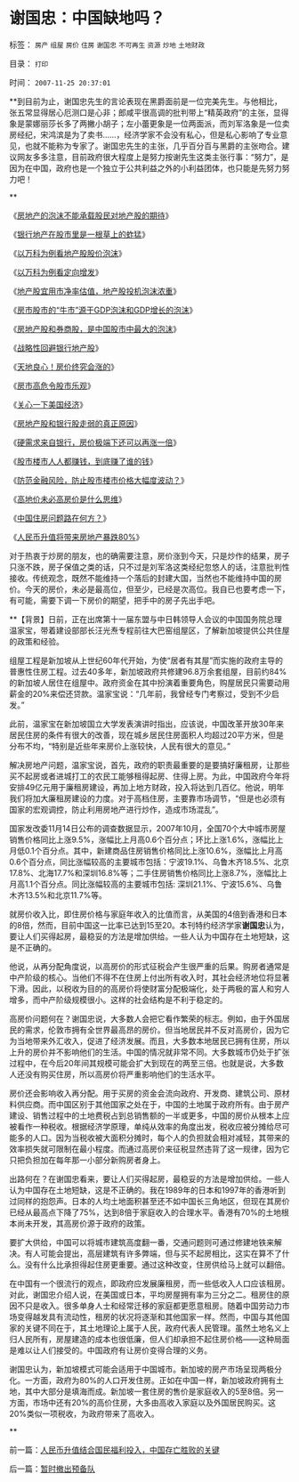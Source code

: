 # 谢国忠：中国缺地吗？

标签： `房产` `组屋` `房价` `住房` `谢国忠` `不可再生` `资源` `炒地` `土地财政` 

目录： `打印`

时间： `2007-11-25 20:37:01`

**到目前为止，谢国忠先生的言论表现在黑爵面前是一位完美先生。与他相比，张五常显得居心厄测口是心非；郎咸平很高调的批判带上“精英政府”的主张，显得象是蒙娜丽莎长多了两撇小胡子；左小蕾更象是一位两面派，而刘军洛象是一位卖房经纪，宋鸿滨是为了卖书……，经济学家不会没有私心，但是私心影响了专业意见，也就不能称为专家了。谢国忠先生的主张，几乎百分百与黑爵的主张吻合。建议网友多多注意，目前政府很大程度上是努力按谢先生这类主张行事：“努力”，是因为在中国，政府也是一个独立于公共利益之外的小利益团体，也只能是先努力努力吧！

**

《[房地产的泡沫不能承载股民对地产股的期待](../../../2007/8/29/房地产的泡沫不能承载股民对地产股的期待.md)》

《[银行地产在股市里是一根草上的蚱猛](../../../2007/9/19/银行地产在股市里是一根草上的蚱猛.md)》

《[以万科为例看地产股股价泡沫](../../../2007/9/26/从万科看地产股股价泡沫.md)》

《[以万科为例看定向增发](../../../2007/9/27/高价增发和资本金增加和市净率的关系.md)》

《[地产股宜用市净率估值，地产股投机泡沫浓重](../../../2007/9/22/地产股宜用市净率估值，地产股投机泡沫浓重.md)》

《[房市股市的“牛市”源于GDP泡沫和GDP增长的泡沫](../../../2007/10/2/房市股市的“牛市”源于GDP泡沫和GDP增长的泡沫.md)》

《[房地产股和券商股，是中国股市中最大的泡沫](../../../2007/8/31/房地产股和券商股，是中国股市中最大的泡沫.md)》

《[战略性回避银行地产股](../../../2008/4/8/战略性回避银行地产股.md)》

《[天地良心！房价终究会涨的](../../../2008/6/8/天地良心！房价终究会涨的.md)》

《[房市高危令股市乐观](../../../2008/5/7/楼市高危令股市乐观.md)》

《[关心一下美国经济](../../../2007/12/29/房地产是经济寄生性负担.md)》

《[房地产股和银行股走弱的真正原因](../../../2007/12/12/房地产的真正属性是消费品属性.md)》

《[硬需求来自银行，房价极端下还可以再涨一倍](../../../2008/5/27/硬需求来自银行信贷任务，房价极端下还可以再涨一倍.md)》

《[股市楼市人人都赚钱，到底赚了谁的钱](../../../2007/9/21/股市楼市人人都赚钱，到底赚了谁的钱.md)》

《[防范金融风险，防止股市楼市价格大幅度波动？](../../../2008/6/16/欺凌客观经济规律总是适得其反.md)》

《[高地价未必高房价是什么思维](../../../2007/9/13/东方愚：高地价未必高房价是什么思维.md)》

《[中国住房问题路在何方？](../../../2007/11/25/谢国忠：中国缺地吗？.md)》

《[人民币升值将带来房地产暴跌80%](../../../2007/10/31/人民币升值将带来房地产暴跌80-。.md)》

对于热衷于炒房的朋友，也的确需要注意，房价涨到今天，只是炒作的结果，房子只涨不跌，房子保值之类的话，只不过是刘军洛这类经纪忽悠人的话，注意批判性接收。传统观念，既然不能维持一个落后的封建大国，当然也不能维持中国的房价。今天的房价，未必是最高位，但至少，已经是次高位。我自已也要考虑一下，有可能，需要下调一下房价的期望，把手中的房子先出手吧。

**【背景】日前，正在出席第十一届东盟与中日韩领导人会议的中国国务院总理温家宝，带着建设部部长汪光焘专程前往大巴窑组屋区，了解新加坡提供公共住屋的政策和经验。

组屋工程是新加坡从上世纪60年代开始，为使“居者有其屋”而实施的政府主导的普惠性住房工程。过去40多年，新加坡政府共修建96.8万余套组屋，目前约84%的新加坡人居住在组屋中。政府资金在其中扮演着重要角色，购屋居民只需要动用薪金的20%来偿还贷款。温家宝说：“几年前，我曾经专门考察过，受到不少启发。”

此前，温家宝在新加坡国立大学发表演讲时指出，应该说，中国改革开放30年来居民住房的条件有很大的改善，现在城乡居民住房面积人均超过20平方米，但是分布不均，“特别是近些年来房价上涨较快，人民有很大的意见。”

解决房地产问题，温家宝说，首先，政府的职责最重要的是要搞好廉租房，让那些买不起房或者进城打工的农民工能够租得起房、住得上房。为此，中国政府今年将安排49亿元用于廉租房建设，再加上地方财政，投入将达到几百亿。他说，明年我们将加大廉租房建设的力度。对于高档住房，主要靠市场调节，“但是也必须有国家的宏观调控，防止利用房地产进行炒作，造成市场混乱”。

国家发改委11月14日公布的调查数据显示，2007年10月，全国70个大中城市房屋销售价格同比上涨9.5%，涨幅比上月高0.6个百分点；环比上涨1.6%，涨幅比上月低0.1个百分点。其中，新建商品住房销售价格同比上涨10.6%，涨幅比上月高0.6个百分点，同比涨幅较高的主要城市包括：宁波19.1%、乌鲁木齐18.5%、北京17.8%、北海17.7%和深圳16.8%等；二手住房销售价格同比上涨8.7%，涨幅比上月高1.1个百分点。同比涨幅较高的主要城市包括: 深圳21.1%、宁波15.6%、乌鲁木齐13.5%和北京11.7%等。

就房价收入比，即住房价格与家庭年收入的比值而言，从美国的4倍到香港和日本的8倍，然而，目前中国这一比率已达到15至20。本刊特约经济学家**谢国忠**认为，要让人们买得起房，最稳妥的方法是增加供给。一些人认为中国存在土地短缺，这是不正确的。

他说，从再分配角度说，以高房价的形式征税会产生很严重的后果。购房者通常是中产阶级的核心。当他们不得不在住房上付出所有收入时，其社会经济地位将显著下滑。因此，以税收为目的的高房价将使财富分配极端化，处于两极的富人和穷人增多，而中产阶级规模很小。这样的社会结构是不利于稳定的。

高房价问题何在？谢国忠说，大多数人会把它看作繁荣的标志。例如，由于外国居民的需求，伦敦市拥有全世界最高昂的房价。但当地居民并不反对高房价，因为它为当地带来外汇收入，促进了经济发展。而且，大多数本地居民已拥有住房，所以上升的房价并不影响他们的生活。中国的情况就非常不同。大多数城市仍处于扩张过程中，在今后20年间其规模可能会扩大到现在的两至三倍。也就是说，大多数人还没有购买住房，所以高房价将严重影响他们的生活水平。

房价还会影响收入再分配。用于买房的资金会流向政府、开发商、建筑公司、原材料供应商。而中国区别于其他国家之处在于，中国的土地属于政府所有。由于房产建设、销售过程中的土地费税占到总销售额的一半或更多，中国的房价从根本上应被看作一种税收。根据经济学原理，单纯从效率的角度出发，税收应被分摊给尽可能多的人口。因为当税收被大面积分摊时，每个人的负担就会相对减轻，其带来的效率损失就可限制在最小程度。而通过高房价来征税显然违背了这一规律，因为它只把负担加在每年那一小部分新购房者身上。

出路何在？在谢国忠看来，要让人们买得起房，最稳妥的方法是增加供给。一些人认为中国存在土地短缺，这是不正确的。我在1989年的日本和1997年的香港听到过同样的抱怨声。日本的人均土地面积甚至还不如中国长三角地区，但现在其房价已经从最高点下降了75%，达到8倍于家庭收入的合理水平。香港有70%的土地根本尚未开发，其高房价源于政府的政策。

要扩大供给，中国可以将城市建筑高度翻一番，交通问题则可通过修建地铁来解决。有人可能会提出，高层建筑有许多弊端，但与买不起房相比，这实在算不了什么。没有什么比承担得起住房更重要。通过这种改变，住房供给马上就可以翻倍。

在中国有一个很流行的观点，即政府应发展廉租房，而一些低收入人口应该租房。对此，谢国忠介绍人说，在美国或日本，平均房屋拥有率为三分之二。租房住的原因不只是收入。很多单身人士和经常迁移的家庭都更愿意租房。随着中国劳动力市场变得越发具有流动性，租房的状况将逐渐和其他国家一样。然而，中国与其他国家的关键不同在于，其土地理论上属于人民，政府代表人民管理。虽然土地名义上归人民所有，房屋建造的成本也很低廉，但人们却承担不起住房价格——这种局面是难以让人们接受的。中国政府有让房价变得合理的义务。

谢国忠认为，新加坡模式可能会适用于中国城市。新加坡的房产市场呈现两极分化。一方面，政府为80%的人口开发住房。正如在中国一样，新加坡政府拥有土地，其中大部分是填海而成。新加坡一套住房的售价是家庭收入的5至8倍。另一方面，市场中还有20%的高价住房，大多由高收入家庭以及外国居民购买。这20%类似一项税收，为政府带来了高收入。

**



前一篇：[人民币升值结合国民福利投入，中国存亡胜败的关键](../../../2007/11/25/人民币升值结合国民福利投入，中国存亡胜败的关键.md)

后一篇：[暂时撤出预备队](../../../2007/11/26/暂时撤出预备队.md)